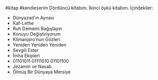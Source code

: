 #kitap 
#kendieserim
Dördüncü kitabım.
İkinci öykü kitabım.
İçindekiler:
- Dünyazad'ın Aynası
- Kaf-Lethe
- Ruh Dememi Bağışlayın
- Konuyu Değiştiriyorum
- Klimanjaro'nun Gözleri
- Yeniden Yeniden Yeniden
- Sevgili Ester
- İmha Ekipleri
- 01101011 01111010 01101100
- Jezamin ve Nasab
- Ölmüş Bir Dünyaya Mersiye